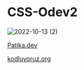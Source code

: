 # CSS-Odev2

![2022-10-13 (2)](https://user-images.githubusercontent.com/93201374/195555662-e76e73e6-2a7a-43c6-b6e4-f0a72e7839b9.png)

[Patika.dev](https://www.patika.dev/tr)

[kodluyoruz.org](https://kodluyoruz.org/tr/kodluyoruz/)
